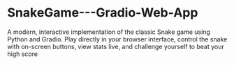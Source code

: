 # SnakeGame---Gradio-Web-App
A modern, interactive implementation of the classic Snake game using Python and Gradio. Play directly in your browser interface, control the snake with on-screen buttons, view stats live, and challenge yourself to beat your high score
